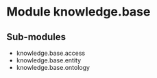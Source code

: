 Module knowledge.base
=====================

Sub-modules
-----------
* knowledge.base.access
* knowledge.base.entity
* knowledge.base.ontology